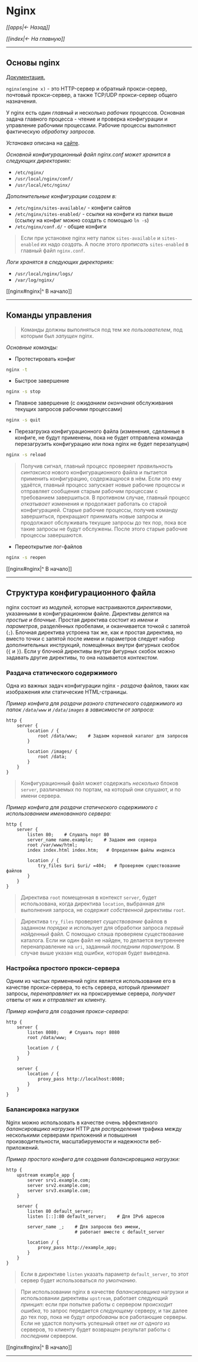 # Nginx

*[[apps|<- Назад]]*

*[[index|<- На главную]]*
***
## Основы nginx

[Документация.](https://nginx.org/ru/docs/)

`nginx(engine x)` - это HTTP-сервер и обратный прокси-сервер, почтовый прокси-сервер, а также TCP/UDP прокси-сервер общего назначения.

У nginx есть один *главный* и несколько *рабочих* процессов. Основная задача главного процесса - чтение и проверка конфигурации и управление рабочими процессами. Рабочие процессы выполняют фактическую *обработку запросов*.

*Установка* описана на [cайте](https://nginx.org/ru/linux_packages.html).

*Основной конфигурационный файл nginx.conf может хранится в следующих директориях:*

- `/etc/nginx/`
- `/usr/local/nginx/conf/`
- `/usr/local/etc/nginx/`

*Дополнительные конфигурации создаем в:*

- `/etc/nginx/sites-available/` - конфиги сайтов
- `/etc/nginx/sites-enabled/` - ссылки на конфиги из папки выше (ссылку на конфиг можно создать с помощью `ln -s`)
- `/etc/nginx/conf.d/` - общие конфиги

> Если при установке nginx нету папок `sites-available` и `sites-enabled` их надо *создать*. А после этого *прописать* `sites-enabled` в главный файл `nginx.conf`.

*Логи хранятся в следующих директориях:*

- `/usr/local/nginx/logs/`
- `/var/log/nginx/`

[[nginx#nginx|^ В начало]]
***
##  Команды управления

> Команды должны выполняться под тем же *пользователем*, под которым был *запущен* nginx.

*Основные команды:*

- Протестировать конфиг

```bash
nginx -t
```

- Быстрое завершение

```bash
nginx -s stop
```

- Плавное завершение (с *ожиданием окончания* обслуживания текущих запросов рабочими процессами)

```bash
nginx -s quit
```

- Перезагрузка конфигурационного файла (изменения, сделанные в конфиге, не будут применены, пока не будет отправлена команда перезагрузить конфигурацию или пока nginx не будет перезапущен)

```bash
nginx -s reload
```

> Получив сигнал, главный процесс проверяет *правильность синтаксиса* нового конфигурационного файла и пытается применить конфигурацию, содержащуюся в нём. Если это ему удаётся, главный процесс запускает новые рабочие процессы и отправляет сообщения старым рабочим процессам с требованием завершиться. В противном случае, главный процесс *откатывает* изменения и продолжает работать со старой конфигурацией. Старые рабочие процессы, получив команду завершиться, прекращают принимать новые запросы и продолжают обслуживать текущие запросы до тех пор, пока все такие запросы не будут обслужены. После этого старые рабочие процессы завершаются.

- Переоткрытие лог-файлов

```bash
nginx -s reopen
```

[[nginx#nginx|^ В начало]]
***
## Структура конфигурационного файла

nginx состоит из *модулей*, которые настраиваются *директивами*, указанными в конфигурационном файле. Директивы делятся на *простые и блочные*. Простая директива состоит из *имени и параметров*, разделённых пробелами, и оканчивается точкой с запятой (`;`). Блочная директива устроена так же, как и простая директива, но вместо точки с запятой после имени и параметров следует набор дополнительных инструкций, помещённых внутри фигурных скобок (`{` и `}`). Если у блочной директивы внутри фигурных скобок можно задавать другие директивы, то она называется *контекстом*.

### Раздача статического содержимого

Одна из важных задач конфигурации nginx - *раздача* файлов, таких как изображения или статические HTML-страницы.

*Пример конфига для раздачи разного статического содержимого из папок `/data/www` и `/data/images` в зависимости от запроса:*

```nginx
http {
	server {
		location / {
			root /data/www;    # Задаем корневой каталог для запросов
		}

		location /images/ {
			root /data;
		}
	}
}
```

> Конфигурационный файл может содержать *несколько* блоков `server`, различаемых по портам, на который они слушают, и по имени сервера.
> 

*Пример конфига для раздачи статического содержимого с использованием именованного сервера:*

```nginx
http {
	server {
		listen 80;    # Слушать порт 80
		server_name name.example;    # Задаем имя сервера
		root /var/www/html;
		index index.html index.htm;   # Определяем файлы индекса

		location / {
			try_files $uri $uri/ =404;   # Проверяем существование файлов
		}
	}
}
```

> Директива `root` помещенная в контекст `server`, будет использована, когда директива `location`, выбранная для выполнения запроса, не содержит *собственной* директивы `root`.

> Директива `try_files` проверяет *существование* файлов в заданном *порядке* и использует для обработки запроса *первый найденный* файл. С помощью слэша проверяем существование каталога. Если ни один файл не найден, то делается внутреннее перенаправление на `uri`, заданный *последним параметром*. В случае выше указан код ошибки, которая будет выведена.

### Настройка простого прокси-сервера

Одним из частых применений nginx является использование его в качестве прокси-сервера, то есть сервера, который *принимает* запросы, *перенаправляет* их на проксируемые сервера, *получает* ответы от них и *отправляет* их клиенту.

*Пример конфига для создания прокси-сервера:*

```nginx
http {
	server {
		listen 8080;    # Слушать порт 8080
		root /data/www;

		location / {
		}
	}

	server {
		location / {
			proxy_pass http://localhost:8080;
		}
	}
}
```

### Балансировка нагрузки

Nginx можно использовать в качестве очень эффективного *балансировщика нагрузки* HTTP для *распределения* трафика между несколькими серверами приложений и повышения производительности, масштабируемости и надежности веб-приложений.

*Пример простого конфига для создания балансировщика нагрузки:*

```nginx
http {
	upstream example_app {
		server srv1.example.com;
		server srv2.example.com;
		server srv3.example.com;
	}

	server {
		listen 80 default_server;
		listen [::]:80 default_server;    # Для IPv6 адресов

		server_name _;    # Для запросов без имени,
						  # работает вместе с default_server

		location / {
			proxy_pass http://example_app;
		}
	}
}
```

> Если в директиве `listen` указать параметр `default_server`, то этот сервер будет использоваться *по умолчанию*.

> При использовании nginx в качестве *балансировщика* нагрузки и использовании директивы `upstream`, работает следующий *принцип*: если при попытке работы с сервером происходит *ошибка*, то запрос передается *следующему* серверу, и так далее до тех пор, пока не будут *опробованы* все работающие серверы. Если не удастся получить успешный ответ *ни от одного* из серверов, то клиенту будет возвращен результат работы с *последним* сервером.

[[nginx#nginx|^ В начало]]
***